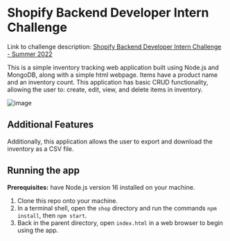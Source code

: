 # Shopify Backend Developer Intern  Challenge

Link to challenge description: [Shopify Backend Developer Intern Challenge - Summer 2022](https://docs.google.com/document/d/1z9LZ_kZBUbg-O2MhZVVSqTmvDko5IJWHtuFmIu_Xg1A)

This is a simple inventory tracking web application built using Node.js and MongoDB, along with a simple html webpage. Items have a product name and an inventory count. This application has basic CRUD functionality, allowing the user to: create, edit, view, and delete items in inventory. 

![image](https://user-images.githubusercontent.com/34429293/150271362-7a656383-f32d-4fc4-b04d-dddd587b75a8.png)

## Additional Features
Additionally, this application allows the user to export and download the inventory as a CSV file. 

## Running the app
**Prerequisites:** have Node.js version 16 installed on your machine.

1. Clone this repo onto your machine.
2. In a terminal shell, open the `shop` directory and run the commands `npm install`, then `npm start`.
3. Back in the parent directory, open `index.html` in a web browser to begin using the app.

